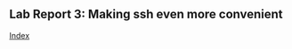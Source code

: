 ## Lab Report 3: Making ssh even more convenient

[Index](https://cfg00.github.io/cse15l-lab-reports/index.html)
